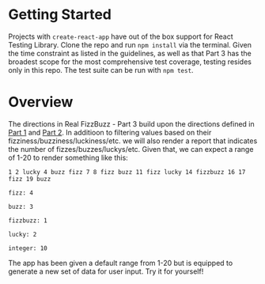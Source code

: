 # Getting Started
Projects with `create-react-app` have out of the box support for React Testing Library. Clone the repo and run `npm install` via the terminal. Given the time constraint as listed in the guidelines, as well as that Part 3 has the broadest scope for the most comprehensive test coverage, testing resides only in this repo. The test suite can be run with `npm test`.

# Overview
The directions in Real FizzBuzz - Part 3 build upon the directions defined in [Part 1](https://github.com/christopher-hague/real-fizz-buzz-1) and [Part 2](https://github.com/christopher-hague/real-fizz-buzz-2). In additioon to filtering values based on their fizziness/buzziness/luckiness/etc. we will also render a report that indicates the number of fizzes/buzzes/luckys/etc. Given that, we can expect a range of 1-20 to render something like this:  

`1 2 lucky 4 buzz fizz 7 8 fizz buzz 11 fizz lucky 14 fizzbuzz 16 17 fizz 19 buzz`  

`fizz: 4`  

`buzz: 3`  

`fizzbuzz: 1`  

`lucky: 2`  

`integer: 10`  


The app has been given a default range from 1-20 but is equipped to generate a new set of data for user input. Try it for yourself!